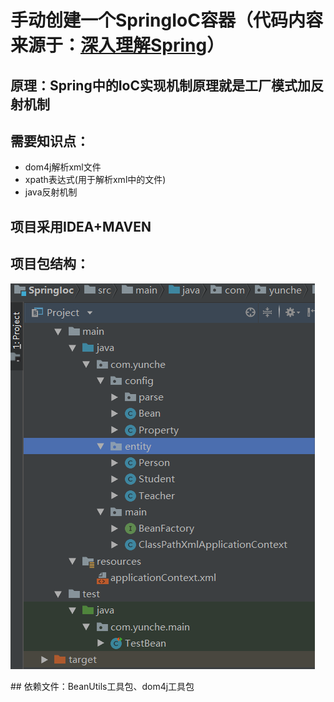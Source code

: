 # 手动创建一个SpringIoC容器（代码内容来源于：<a href="https://www.cnblogs.com/fingerboy/p/5425813.html">深入理解Spring</a>）

## 原理：Spring中的IoC实现机制原理就是工厂模式加反射机制
## 需要知识点：
- dom4j解析xml文件
- xpath表达式(用于解析xml中的文件)
- java反射机制
## 项目采用IDEA+MAVEN
## 项目包结构：
<p><img src="https://github.com/xiaxinandye/SpringIoC/blob/master/viewImage/1.PNG" /></p>
## 依赖文件：BeanUtils工具包、dom4j工具包

  
